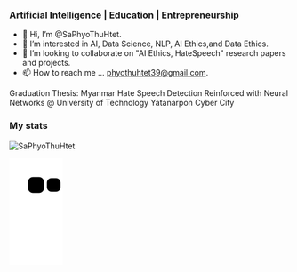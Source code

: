 ### Artificial Intelligence | Education | Entrepreneurship

- 👋 Hi, I’m @SaPhyoThuHtet.
- 👀 I’m interested in AI, Data Science, NLP, AI Ethics,and Data Ethics.
- 💞️ I’m looking to collaborate on "AI Ethics, HateSpeech" research papers and projects.
- 📫 How to reach me ... phyothuhtet39@gmail.com.

Graduation Thesis: Myanmar Hate Speech Detection Reinforced with Neural Networks @ University of Technology Yatanarpon Cyber City

### My stats

<p><img align="center" src="https://github-readme-streak-stats.herokuapp.com/?user=SaPhyoThuHtet&" alt="SaPhyoThuHtet" /></p>

![Snake animation](https://github.com/SaPhyoThuHtet/SaPhyoThuHtet/blob/output/github-contribution-grid-snake.svg)
